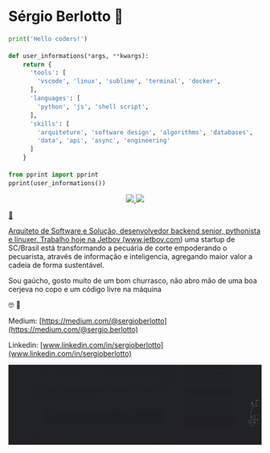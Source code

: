 # Sérgio Berlotto :metal:

```python
print('Hello coders!')

def user_informations(*args, **kwargs):
    return {
      'tools': [
        'vscode', 'linux', 'sublime', 'terminal', 'docker',
      ],
      'languages': [
        'python', 'js', 'shell script',
      ],
      'skills': [
        'arquiteture', 'software design', 'algorithms', 'databases', 
        'data', 'api', 'async', 'engineering'
      ]
    }
    
from pprint import pprint
pprint(user_informations())
```

<div align="center">
  <a href="https://github.com/berlotto">
  <img height="220em" src="https://github-readme-stats.vercel.app/api?username=berlotto&show_icons=true&theme=aura&include_all_commits=true&count_private=true"/>
  <img height="180em" src="https://github-readme-stats.vercel.app/api/top-langs/?username=berlotto&layout=compact&langs_count=7&theme=darcula"/>
</div>


:monocle_face:

Arquiteto de Software e Solução, desenvolvedor backend senior, pythonista e linuxer. Trabalho hoje na Jetbov (www.jetbov.com) uma startup de SC/Brasil está transformando a pecuária de corte empoderando o pecuarista, através de informação e inteligencia, agregando maior valor a cadeia de forma sustentável.

Sou gaúcho, gosto muito de um bom churrasco, não abro mão de uma boa cerjeva no copo e um código livre na máquina

:nerd_face: :speech_balloon:

Medium: [https://medium.com/@sergioberlotto](https://medium.com/@sergio.berlotto)

Linkedin: [www.linkedin.com/in/sergioberlotto](www.linkedin.com/in/sergioberlotto)


![Linux](trem.gif)
